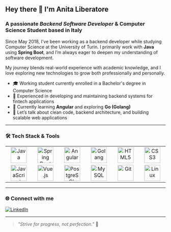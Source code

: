 ## Hey there 👋 I'm Anita Liberatore  
### A passionate _Backend Software Developer_ & Computer Science Student based in Italy  

Since May 2018, I’ve been working as a backend developer while studying Computer Science at the University of Turin. I primarily work with **Java** using **Spring Boot**, and I’m always eager to deepen my understanding of software development.

My journey blends real-world experience with academic knowledge, and I love exploring new technologies to grow both professionally and personally.

- 🎓 Working student currently enrolled in a Bachelor's degree in Computer Science
- 💼 Experienced in developing and maintaining backend systems for fintech applications
- 🌱 Currently learning **Angular** and exploring **Go (Golang)**
- 💬 Let’s talk about clean code, backend architecture, and building scalable web applications

---

### 🛠️ Tech Stack & Tools

<table width="100%">
  <tr>
    <td align="center" width="80px">
      <img src="https://cdn.jsdelivr.net/gh/devicons/devicon/icons/java/java-original.svg" height="50" alt="Java" />
    </td>
    <td align="center" width="80px">
      <img src="https://cdn.jsdelivr.net/gh/devicons/devicon/icons/spring/spring-original.svg" height="50" alt="Spring Boot" />
    </td>
    <td align="center" width="80px">
      <img src="https://cdn.jsdelivr.net/gh/devicons/devicon/icons/angularjs/angularjs-original.svg" height="50" alt="Angular" />
    </td>
    <td align="center" width="80px">
      <img src="https://cdn.jsdelivr.net/gh/devicons/devicon/icons/go/go-original.svg" height="50" alt="Golang" />
    </td>
    <td align="center" width="80px">
      <img src="https://cdn.jsdelivr.net/gh/devicons/devicon/icons/html5/html5-original.svg" height="50" alt="HTML5" />
    </td>
    <td align="center" width="80px">
      <img src="https://cdn.jsdelivr.net/gh/devicons/devicon/icons/css3/css3-original.svg" height="50" alt="CSS3" />
    </td>
  </tr>
  <tr>
    <td align="center" width="80px">
      <img src="https://cdn.jsdelivr.net/gh/devicons/devicon/icons/javascript/javascript-original.svg" height="50" alt="JavaScript" />
    </td>
    <td align="center" width="80px">
      <img src="https://cdn.jsdelivr.net/gh/devicons/devicon/icons/vuejs/vuejs-original.svg" height="50" alt="Vue.js" />
    </td>
    <td align="center" width="80px">
      <img src="https://cdn.jsdelivr.net/gh/devicons/devicon/icons/postgresql/postgresql-original.svg" height="50" alt="PostgreSQL" />
    </td>
    <td align="center" width="80px">
      <img src="https://cdn.jsdelivr.net/gh/devicons/devicon/icons/mysql/mysql-original.svg" height="50" alt="MySQL" />
    </td>
    <td align="center" width="80px">
      <img src="https://cdn.jsdelivr.net/gh/devicons/devicon/icons/git/git-original.svg" height="50" alt="Git" />
    </td>
    <td align="center" width="80px">
      <img src="https://cdn.jsdelivr.net/gh/devicons/devicon/icons/linux/linux-original.svg" height="50" alt="Linux" />
    </td>
  </tr>
</table>

---

### 🌐 Connect with me

[![LinkedIn]([https://img.shields.io/badge/linkedin-%230077B5.svg?style=for-the-badge&logo=linkedin)](https://www.linkedin.com/in/your-linkedin/](https://www.linkedin.com/in/anitaliberatore/))

---

> _"Strive for progress, not perfection."_ 🚀

